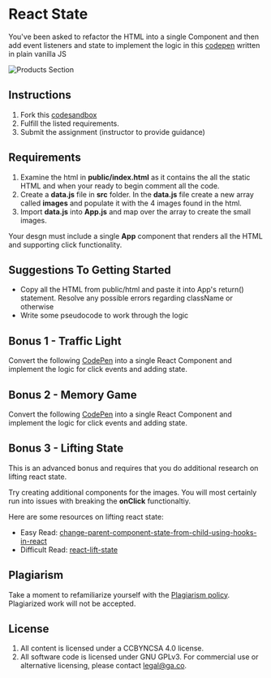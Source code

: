 # React State

You've been asked to refactor the HTML into a single Component and then add event listeners and state to implement the logic in this [codepen](https://codepen.io/jkeohan/pen/MWYEyMV?editors=1010) written in plain vanilla JS

![Products Section](https://i.imgur.com/ojy4N8d.png)

## Instructions

1. Fork this [codesandbox](https://codesandbox.io/s/react-cities-starter-create-datajs-x63y0?file=/src/App.js)
1. Fulfill the listed requirements.
1. Submit the assignment (instructor to provide guidance)

## Requirements

1. Examine the html in <b>public/index.html</b> as it contains 
the all the static HTML and when your ready to begin comment all the code. 
1. Create a <b>data.js</b> file in **src** folder. In the **data.js** file create a new array called **images** and populate it with the 4 images found in the html. 
2. Import **data.js** into **App.js** and map over the array to create the small images.


Your desgn must include a single **App** component that renders all the HTML and supporting click functionality.  


## Suggestions To Getting Started

- Copy all the HTML from public/html and paste it into App's return() statement. Resolve any possible errors regarding className or otherwise
- Write some pseudocode to work through the logic

## Bonus 1 - Traffic Light

Convert the following [CodePen](https://codepen.io/jkeohan/pen/MWYEyMV?editors=1010) into a single React Component and implement the logic for click events and adding state.

## Bonus 2 - Memory Game

Convert the following [CodePen](https://codepen.io/jkeohan/pen/opvVGN?editors=0010) into a single React Component and implement the logic for click events and adding state.

## Bonus 3 - Lifting State

This is an advanced bonus and requires that you do additional research on lifting react state. 

Try creating additional components for the images. You will most certainly run into issues with breaking the **onClick** functionaltiy. 

Here are some resources on lifting react state:

- Easy Read: [change-parent-component-state-from-child-using-hooks-in-react](https://webomnizz.com/change-parent-component-state-from-child-using-hooks-in-react/)
- Difficult Read: [react-lift-state](https://www.robinwieruch.de/react-lift-state)


## Plagiarism

Take a moment to refamiliarize yourself with the
[Plagiarism policy](https://git.generalassemb.ly/DC-WDI/Administrative/blob/master/plagiarism.md).
Plagiarized work will not be accepted.

## License

1.  All content is licensed under a CC­BY­NC­SA 4.0 license.
1.  All software code is licensed under GNU GPLv3. For commercial use or
    alternative licensing, please contact legal@ga.co.




